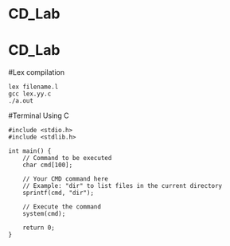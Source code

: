 # CD_Lab
# CD_Lab

#Lex compilation
```
lex filename.l
gcc lex.yy.c
./a.out

```
#Terminal Using C
``` 
#include <stdio.h>
#include <stdlib.h>

int main() {
    // Command to be executed
    char cmd[100];

    // Your CMD command here
    // Example: "dir" to list files in the current directory
    sprintf(cmd, "dir");

    // Execute the command
    system(cmd);

    return 0;
}
```
